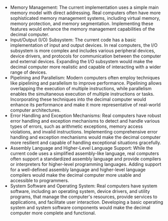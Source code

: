- Memory Management: The current implementation uses a simple main memory model with direct addressing. Real computers often have more sophisticated memory management systems, including virtual memory, memory protection, and memory segmentation. Implementing these features would enhance the memory management capabilities of the decimal computer.
- Input/Output (I/O) Subsystem: The current code has a basic implementation of input and output devices. In real computers, the I/O subsystem is more complex and includes various peripheral devices, device drivers, and protocols for communication between the computer and external devices. Expanding the I/O subsystem would make the decimal computer more realistic and capable of interacting with a wider range of devices.
- Pipelining and Parallelism: Modern computers often employ techniques like pipelining and parallelism to improve performance. Pipelining allows overlapping the execution of multiple instructions, while parallelism enables the simultaneous execution of multiple instructions or tasks. Incorporating these techniques into the decimal computer would enhance its performance and make it more representative of real-world computer architectures.
- Error Handling and Exception Mechanisms: Real computers have robust error handling and exception mechanisms to detect and handle various types of errors, such as arithmetic exceptions, memory access violations, and invalid instructions. Implementing comprehensive error handling and exception mechanisms would make the decimal computer more resilient and capable of handling exceptional situations gracefully.
- Assembly Language and Higher-Level Language Support: While the current code uses a simplified assembly-like language, real computers often support a standardized assembly language and provide compilers or interpreters for higher-level programming languages. Adding support for a well-defined assembly language and higher-level language compilers would make the decimal computer more usable and accessible to programmers.
- System Software and Operating System: Real computers have system software, including an operating system, device drivers, and utility programs, that manage the computer's resources, provide services to applications, and facilitate user interaction. Developing a basic operating system and system software components would make the decimal computer more complete and functional.

